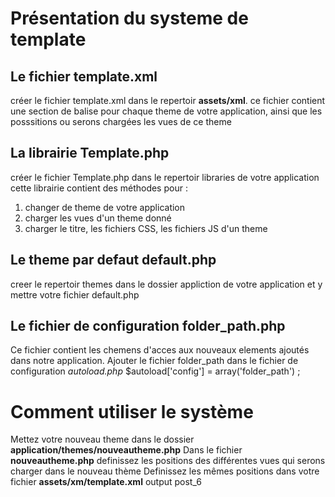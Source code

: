 # Présentation du systeme de template

## Le fichier template.xml
créer le fichier template.xml dans le repertoir __assets/xml__. 
ce fichier contient une section de balise pour chaque theme de votre application, ainsi que les posssitions ou serons chargées les vues de ce theme 

## La librairie Template.php
créer le fichier Template.php dans le repertoir libraries de votre application
cette librairie contient des méthodes pour : 
1. changer de theme de votre application
2. charger les vues d'un theme donné
3. charger le titre, les fichiers CSS, les fichiers JS d'un theme 

## Le theme  par defaut default.php
creer le repertoir themes dans le dossier appliction de votre application et y mettre votre fichier default.php 

## Le fichier de configuration folder_path.php 
Ce fichier contient les chemens d'acces aux nouveaux elements ajoutés dans notre application.
Ajouter le fichier folder_path dans le fichier de configuration _autoload.php_
$autoload['config'] = array('folder_path') ;

# Comment utiliser le système
Mettez votre nouveau theme dans le dossier __application/themes/nouveautheme.php__
Dans le fichier __nouveautheme.php__ definissez les positions des différentes vues qui serons charger dans le nouveau thème
Definissez les mêmes positions dans votre fichier __assets/xm/template.xml__ 
	<theme name="admin">
			<description>
				<![CDATA[
					This is the default template for our template system
				]]>
			</description>
			<position>output</position>
			<position>post_6</position>
		</theme>	

